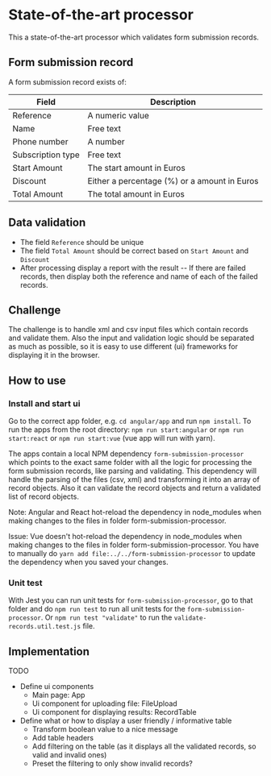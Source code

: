 # State-of-the-art processor

This a state-of-the-art processor which validates form submission records.

## Form submission record

A form submission record exists of:

| Field | Description |
| --- | --- |
|Reference |A numeric value|
|Name |Free text|
|Phone number |A number|
|Subscription type|Free text|
|Start Amount |The start amount in Euros|
|Discount |Either a percentage (%) or a amount in Euros|
|Total Amount |The total amount in Euros|

## Data validation

- The field `Reference` should be unique
- The field `Total Amount` should be correct based on `Start Amount` and `Discount`
- After processing display a report with the result
-- If there are failed records, then display both the reference and name of each of the failed records.

## Challenge

The challenge is to handle xml and csv input files which contain records and validate them.
Also the input and validation logic should be separated as much as possible, so it is easy to use different (ui) frameworks for displaying it in the browser.

## How to use

### Install and start ui

Go to the correct app folder, e.g. `cd angular/app` and run `npm install`.
To run the apps from the root directory: `npm run start:angular` or `npm run start:react` or `npm run start:vue` (vue app will run with yarn).

The apps contain a local NPM dependency `form-submission-processor` which points to the exact same folder with all the logic for processing the form submission records, like parsing and validating.
This dependency will handle the parsing of the files (csv, xml) and transforming it into an array of record objects.
Also it can validate the record objects and return a validated list of record objects.

Note: Angular and React hot-reload the dependency in node_modules when making changes to the files in folder form-submission-processor.

Issue: Vue doesn't hot-reload the dependency in node_modules when making changes to the files in folder form-submission-processor. You have to manually do `yarn add file:../../form-submission-processor` to update the dependency when you saved your changes.

### Unit test

With Jest you can run unit tests for `form-submission-processor`, go to that folder and do `npm run test` to run all unit tests for the `form-submission-processor`. Or `npm run test "validate"` to run the `validate-records.util.test.js` file.

## Implementation

TODO
- Define ui components
    - Main page: App
    - Ui component for uploading file: FileUpload
    - Ui component for displaying results: RecordTable
- Define what or how to display a user friendly / informative table
    - Transform boolean value to a nice message
    - Add table headers
    - Add filtering on the table (as it displays all the validated records, so valid and invalid ones)
    - Preset the filtering to only show invalid records?